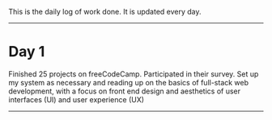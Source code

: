 This is the daily log of work done. It is updated every day.

---
# Day 1 

Finished 25 projects on freeCodeCamp. Participated in their survey. Set up my system as necessary and reading up on the basics of full-stack web development, with a focus on front end design and aesthetics of user interfaces (UI) and user experience (UX) 

---

